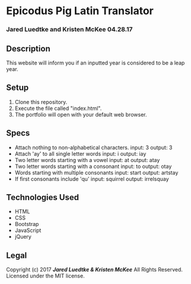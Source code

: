 # Epicodus Pig Latin Translator
### Jared Luedtke and Kristen McKee 04.28.17

## Description
This website will inform you if an inputted year is considered to be a leap year.
## Setup
1. Clone this repository.
2. Execute the file called "index.html".
3. The portfolio will open with your default web browser.

## Specs
* Attach nothing to non-alphabetical characters.
  input: 3
  output: 3
* Attach 'ay' to all single letter words
  input: i
  output: iay
* Two letter words starting with a vowel
  input: at
  output: atay
* Two letter words starting with a consonant
  input: to
  output: otay
* Words starting with multiple consonants
  input: start
  output: artstay
* If first consonants include 'qu'
  input: squirrel
  output: irrelsquay

## Technologies Used
* HTML
* CSS
* Bootstrap
* JavaScript
* jQuery

## Legal
Copyright (c) 2017 **_Jared Luedtke & Kristen McKee_** All Rights Reserved.
Licensed under the MIT license.
